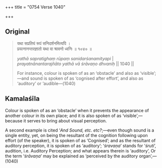 +++
title = "0754 Verse 1040"

+++
## Original 
>
> यथा सप्रतिघं रूपं सनिदर्शनमित्यपि ।  
> प्रयत्नानन्तरज्ञातो यथा वा श्रावणो ध्वनिः ॥ १०४० ॥ 
>
> *yathā sapratighaṃ rūpaṃ sanidarśanamityapi* \|  
> *prayatnānantarajñāto yathā vā śrāvaṇo dhvaniḥ* \|\| 1040 \|\| 
>
> For instance, colour is spoken of as an ‘obstacle’ and also as ‘visible’;—and sound is spoken of as ‘cognised after effort’, and also as ‘auditory’ or ‘audible—(1040)



## Kamalaśīla

Colour is spoken of as an ‘obstacle’ when it prevents the appearance of another colour in its own place; and it is also spoken of as ‘visible’,—because it serves to bring about visual perception.

A second example is cited ‘*And Sound, etc*. *etc?*;—even though sound is a single entity, yet, on being the resultant of the cognition following upon effort (of the speaker), it is spoken of as ‘Cognised’; and as the resultant of auditory perception, it is spoken of as ‘auditory’; ‘*śravaṇa*’ stands for ‘*śruti*’, audition, i.e. Auditory Perception; and what appears therein is ‘auditory’, Or the term ‘*śrāvaṇa*’ may be explained as ‘perceived by the auditory organ’,—(1040)


